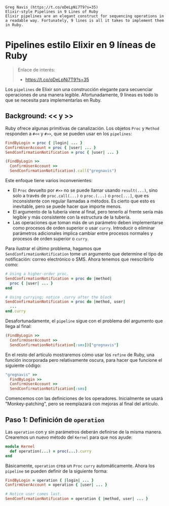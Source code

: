 

```
Greg Navis (https://t.co/oDeLpNi7T9?s=35)
Elixir-style Pipelines in 9 Lines of Ruby
Elixir pipelines are an elegant construct for sequencing operations in a readable way. Fortunately, 9 lines is all it takes to implement them in Ruby.
```

# Pipelines estilo Elixir en 9 líneas de Ruby

> Enlace de interés:
> * https://t.co/oDeLpNi7T9?s=35

Los `pipelines` de Elixir son una construcción elegante para secuenciar operaciones de una manera legible. Afortunadamente, 9 líneas es todo lo que se necesita para implementarlas en Ruby.

## Background: << y >>

Ruby ofrece algunas primitivas de canalización. Los objetos `Proc` y `Method` responden a `#<<` y `#>>`, que se pueden usar en los `pipelines`:

```ruby
FindByLogin = proc { |login| ... }
ConfirmUserAccount = proc { |user| ... }
SendConfirmationNotification = proc { |user| ... }

(FindByLogin >>
  ConfirmUserAccount >>
  SendConfirmationNotification).call("gregnavis")
```

Este enfoque tiene varios inconvenientes:

* El `Proc` devuelto por `#>>` no se puede llamar usando `result(...)`, sino solo a través de `proc.call(...)` o `proc.(...)` o `proc[...]`, que es inconsistente con regular llamadas a métodos. Es cierto que esto es inevitable, pero se puede hacer que importe menos.
* El argumento de la tubería viene al final, pero tenerlo al frente sería más legible y más consistente con la estructura de la tubería.
* Las operaciones que toman más de un parámetro deben implementarse como procesos de orden superior o usar `curry`. Introducir o eliminar parámetros adicionales implica cambiar entre procesos normales y procesos de orden superior o `curry`.

Para ilustrar el último problema, hagamos que `SendConfirmationNotification` tome un argumento que determine el tipo de notificación: correo electrónico o SMS. Ahora tenemos que reescribirlo como:

```ruby
# Using a higher-order proc.
SendConfirmationNotification = proc do |method|
  proc { |user| ... }
end

# Using currying; notice .curry after the block
SendConfirmationNotification = proc do |method, user|
  ...
end.curry
```

Desafortunadamente, el `pipeline` sigue con el problema del argumento que llega al final:

```ruby
(FindByLogin >>
  ConfirmUserAccount >>
  SendConfirmationNotification[:sms])["gregnavis"]
```

En el resto del artículo mostraremos cómo usar los `refine` de Ruby, una función incorporada pero relativamente oscura, para hacer que funcione el siguiente código:

```ruby
"gregnavis" >>
  FindByLogin >>
  ConfirmUserAccount >>
  SendConfirmationNotification[:sms]
```

Comencemos con las definiciones de los operadores. Inicialmente se usará "Monkey-patching", pero se reemplazará con mejoras al final del artículo.

## Paso 1: Definición de `operation`

Las `operation` con y sin parámetros deberán definirse de la misma manera. Crearemos un nuevo método del `Kernel` para que nos ayude:

```ruby
module Kernel
  def operation(...) = proc(...).curry
end
```

Básicamente, `operation` crea un `Proc` `curry` automáticamente. Ahora los `pipeline` se pueden definir de la siguiente forma:

```ruby
FindByLogin = operation { |login| ... }
ConfirmUserAccount = operation { |user| ... }

# Notice user comes last.
SendConfirmationNotification = operation { |method, user| ... }
```
